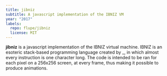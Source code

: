 ```yaml
---
title: jibniz
subtitle: A javascript implementation of the IBNIZ VM
year: "2017"
labels:
  repo: flupe/jibniz
  license: MIT
---
```


**jibniz** is a javascript implementation of the IBNIZ virtual machine.
IBNIZ is an esoteric stack-based programming language created by _, in which almost every
instruction is one character long. The code is intended to be ran for each
pixel on a 256x256 screen, at every frame, thus making it possible to produce
animations.
